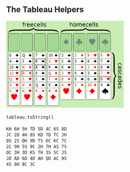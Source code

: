 ## The Tableau Helpers

<img src='layout.png'>

```
tableau.toString()

KH 6H 5H TD 5D 4C 6S 8D 
JC 2D 4H 8S KD 7D TC JH 
QS 2S QH 9D TS 6C KC 7C 
2C 9H 5S 9C 2H 7H AS 7S 
QC 3H 3D KS TH 3S 5C JS 
JD AD 6D 4D AH QD AC 9S 
4S 8H 8C 3C
```
